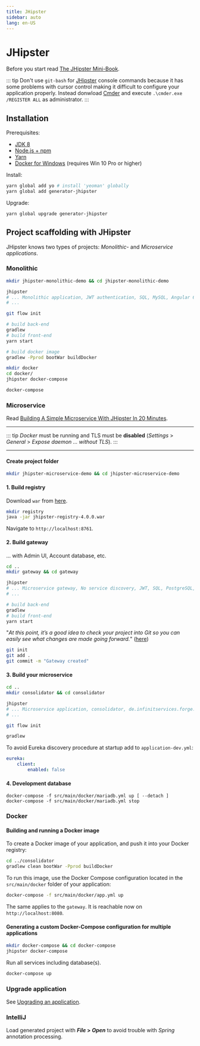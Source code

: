 ```yaml
---
title: JHipster
sidebar: auto
lang: en-US
---
```

# JHipster

Before you start read [The JHipster Mini-Book](https://www.infoq.com/minibooks/jhipster-4x-mini-book).

::: tip
Don't use `git-bash` for [JHipster](https://www.jhipster.tech/) console commands because it has some problems with cursor control making it difficult to configure your application properly. Instead donwload [Cmder](http://cmder.net/) and execute `.\cmder.exe /REGISTER ALL` as administrator.
:::

## Installation

Prerequisites:

* [JDK 8](http://www.oracle.com/technetwork/java/javase/downloads/jdk8-downloads-2133151.html)
* [Node.js + npm](https://nodejs.org/en/)
* [Yarn](https://yarnpkg.com/lang/en/)
* [Docker for Windows](https://docs.docker.com/docker-for-windows/install/) (requires Win 10 Pro or higher)

Install:

```bash
yarn global add yo # install 'yeoman' globally
yarn global add generator-jhipster
```

Upgrade:

```bash
yarn global upgrade generator-jhipster
```

## Project scaffolding with JHipster

JHipster knows two types of projects: _Monolithic_- and _Microservice applications_.

### Monolithic

```bash
mkdir jhipster-monolithic-demo && cd jhipster-monolithic-demo

jhipster
# ... Monolithic application, JWT authentication, SQL, MySQL, Angular 6
# ...

git flow init

# build back-end
gradlew
# build front-end
yarn start

# build docker image
gradlew -Pprod bootWar buildDocker

mkdir docker
cd docker/
jhipster docker-compose

docker-compose
```

### Microservice

Read [Building A Simple Microservice With JHipster In 20 Minutes](http://blog.avenuecode.com/building-a-microservice-in-20-minutes-with-jhipster).

---

::: tip
_Docker_ must be running and TLS must be **disabled** (_Settings_ > _General_ > _Expose daemon ... without TLS_).
:::

---

#### Create project folder

```bash
mkdir jhipster-microservice-demo && cd jhipster-microservice-demo
```

#### 1. Build registry

Download `war` from [here](https://github.com/jhipster/jhipster-registry/releases).

```bash
mkdir registry
java -jar jhipster-registry-4.0.0.war
```

Navigate to `http://localhost:8761`.

#### 2. Build gateway

... with Admin UI, Account database, etc.

```bash
cd ..
mkdir gateway && cd gateway

jhipster
# ... Microservice gateway, No service discovery, JWT, SQL, PostgreSQL, H2 with disk-based persistence, No cache (!), Gradle
# ...

# build back-end
gradlew
# build front-end
yarn start
```

"_At this point, it’s a good idea to check your project into Git so you can easily see what changes are made going forward._" ([here](https://developer.okta.com/blog/2017/06/20/develop-microservices-with-jhipster))

```bash
git init
git add .
git commit -m "Gateway created"
```

#### 3. Build your microservice

```bash
cd ..
mkdir consolidator && cd consolidator

jhipster
# ... Microservice application, consolidator, de.infinitservices.forge.serviceplatform, No service discovery, JWT, No database, Gradle
# ...

git flow init

gradlew
```

To avoid Eureka discovery procedure at startup add to `application-dev.yml`:

```yaml
eureka:
    client:
        enabled: false
```

#### 4. Development database

```docker
docker-compose -f src/main/docker/mariadb.yml up [ --detach ]
docker-compose -f src/main/docker/mariadb.yml stop
```

### Docker

#### Building and running a Docker image

To create a Docker image of your application, and push it into your Docker registry:

```bash
cd ../consolidator
gradlew clean bootWar -Pprod buildDocker
```

To run this image, use the Docker Compose configuration located in the `src/main/docker` folder of your application:

```bash
docker-compose -f src/main/docker/app.yml up
```

The same applies to the `gateway`. It is reachable now on `http://localhost:8080`.

#### Generating a custom Docker-Compose configuration for multiple applications

```bash
mkdir docker-compose && cd docker-compose
jhipster docker-compose
```

Run all services including database(s).

```bash
docker-compose up
```

### Upgrade application

See [Upgrading an application](https://www.jhipster.tech/upgrading-an-application/).

### IntelliJ

Load generated project with **_File_ > _Open_** to avoid trouble with _Spring_ annotation processing.
